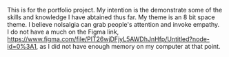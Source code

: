 This is for the portfolio project. My intention is the demonstrate some of the skills and knowledge I have abtained thus far. My theme is an 8 bit space theme. I believe nolsalgia can grab people's attention and invoke empathy.  
I do not have a much on the Figma link, https://www.figma.com/file/PlT26wjDFjyL5AWDhJnHfp/Untitled?node-id=0%3A1, as I did not have enough memory on my computer at that point. 

